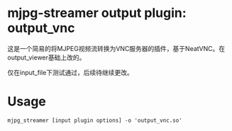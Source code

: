 mjpg-streamer output plugin: output_vnc
==========================================

这是一个简易的将MJPEG视频流转换为VNC服务器的插件，基于NeatVNC。在output_viewer基础上改的。

仅在input_file下测试通过，后续待继续更改。

Usage
=====

    mjpg_streamer [input plugin options] -o 'output_vnc.so'